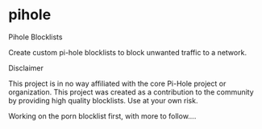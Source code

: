 # pihole
Pihole Blocklists

Create custom pi-hole blocklists to block unwanted traffic to a network.

Disclaimer

This project is in no way affiliated with the core Pi-Hole project or organization. This project was created as a contribution to the community by providing high quality blocklists. Use at your own risk.

Working on the porn blocklist first, with more to follow....
